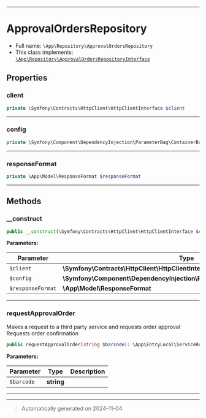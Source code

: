 ***

# ApprovalOrdersRepository





* Full name: `\App\Repository\ApprovalOrdersRepository`
* This class implements:
[`\App\Repository\ApprovalOrdersRepositoryInterface`](./ApprovalOrdersRepositoryInterface.md)



## Properties


### client



```php
private \Symfony\Contracts\HttpClient\HttpClientInterface $client
```






***

### config



```php
private \Symfony\Component\DependencyInjection\ParameterBag\ContainerBagInterface $config
```






***

### responseFormat



```php
private \App\Model\ResponseFormat $responseFormat
```






***

## Methods


### __construct



```php
public __construct(\Symfony\Contracts\HttpClient\HttpClientInterface $client, \Symfony\Component\DependencyInjection\ParameterBag\ContainerBagInterface $config, \App\Model\ResponseFormat $responseFormat): mixed
```








**Parameters:**

| Parameter | Type | Description |
|-----------|------|-------------|
| `$client` | **\Symfony\Contracts\HttpClient\HttpClientInterface** |  |
| `$config` | **\Symfony\Component\DependencyInjection\ParameterBag\ContainerBagInterface** |  |
| `$responseFormat` | **\App\Model\ResponseFormat** |  |





***

### requestApprovalOrder

Makes a request to a third party service and requests order approval
Requests order confirmation

```php
public requestApprovalOrder(string $barcode): \App\EntryLocal\ServiceResponse|\App\EntryLocal\ServiceResponseError
```








**Parameters:**

| Parameter | Type | Description |
|-----------|------|-------------|
| `$barcode` | **string** |  |





***


***
> Automatically generated on 2024-11-04

